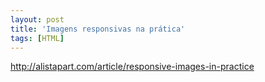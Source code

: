 ```yaml
---
layout: post
title: 'Imagens responsivas na prática'
tags: [HTML]
---
```


<http://alistapart.com/article/responsive-images-in-practice>

